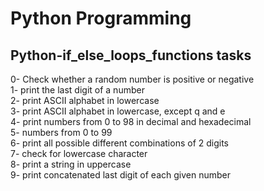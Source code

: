 <h1>Python Programming</h1>
<h2>Python-if_else_loops_functions tasks</h2>
0- Check whether a random number is positive or negative</br>
1- print the last digit of a number</br>
2- print ASCII alphabet in lowercase</br>
3- print ASCII alphabet in lowercase, except q and e</br>
4- print numbers from 0 to 98 in decimal and hexadecimal</br>
5- numbers from 0 to 99</br>
6- print all possible different combinations of 2 digits</br>
7- check for lowercase character</br>
8- print a string in uppercase</br>
9- print concatenated last digit of each given number</br>
